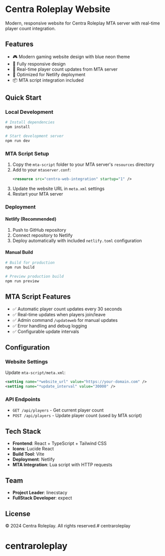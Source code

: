 # Centra Roleplay Website

Modern, responsive website for Centra Roleplay MTA server with real-time player count integration.

## Features

- 🎮 Modern gaming website design with blue neon theme
- 📱 Fully responsive design
- 🔄 Real-time player count updates from MTA server
- 🚀 Optimized for Netlify deployment
- 📦 MTA script integration included

## Quick Start

### Local Development

```bash
# Install dependencies
npm install

# Start development server
npm run dev
```

### MTA Script Setup

1. Copy the `mta-script` folder to your MTA server's `resources` directory
2. Add to your `mtaserver.conf`:
   ```xml
   <resource src="centra-web-integration" startup="1" />
   ```
3. Update the website URL in `meta.xml` settings
4. Restart your MTA server

### Deployment

#### Netlify (Recommended)

1. Push to GitHub repository
2. Connect repository to Netlify
3. Deploy automatically with included `netlify.toml` configuration

#### Manual Build

```bash
# Build for production
npm run build

# Preview production build
npm run preview
```

## MTA Script Features

- ✅ Automatic player count updates every 30 seconds
- ✅ Real-time updates when players join/leave
- ✅ Admin command `/updateweb` for manual updates
- ✅ Error handling and debug logging
- ✅ Configurable update intervals

## Configuration

### Website Settings

Update `mta-script/meta.xml`:
```xml
<setting name="*website_url" value="https://your-domain.com" />
<setting name="*update_interval" value="30000" />
```

### API Endpoints

- `GET /api/players` - Get current player count
- `POST /api/players` - Update player count (used by MTA script)

## Tech Stack

- **Frontend**: React + TypeScript + Tailwind CSS
- **Icons**: Lucide React
- **Build Tool**: Vite
- **Deployment**: Netlify
- **MTA Integration**: Lua script with HTTP requests

## Team

- **Project Leader**: linecstacy
- **FullStack Developer**: expect

## License

© 2024 Centra Roleplay. All rights reserved.# centraroleplay
# centraroleplay
